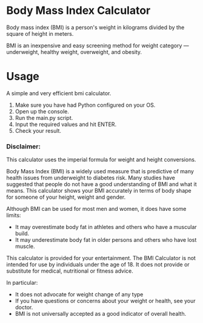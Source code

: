 # Body Mass Index Calculator

Body mass index (BMI) is a person's weight in kilograms divided
by the square of height in meters. 

BMI is an inexpensive and easy screening method for weight category
— underweight, healthy weight, overweight, and obesity.

# Usage
A simple and very efficient bmi calculator.
1. Make sure you have had Python configured on your OS.
2. Open up the console.
3. Run the main.py script.
4. Input the required values and hit ENTER.
5. Check your result.

### Disclaimer:

 This calculator uses the imperial formula for weight and height conversions.

 Body Mass Index (BMI) is a widely used measure that is predictive of many health issues from underweight to diabetes risk. Many studies have suggested that people do not have a good understanding of BMI and what it means. This calculator shows your BMI accurately in terms of body shape for someone of your height, weight and gender.

Although BMI can be used for most men and women, it does have some limits:

- It may overestimate body fat in athletes and others who have a muscular build.
- It may underestimate body fat in older persons and others who have lost muscle.

This calculator is provided for your entertainment. The BMI Calculator is not intended for use by individuals under the age of 18. It does not provide or substitute for medical, nutritional or fitness advice.

In particular:

- It does not advocate for weight change of any type
- If you have questions or concerns about your weight or health, see your doctor.
- BMI is not universally accepted as a good indicator of overall health.
